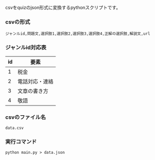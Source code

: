 csvをquizのjson形式に変換するpythonスクリプトです。  
### csvの形式
```
ジャンルid,問題文,選択肢1,選択肢2,選択肢3,選択肢4,正解の選択肢,解説文,url
```
### ジャンルid対応表
| id  | 要素 |
| --- | -------------- |
|  1  | 税金 |
|  2  | 電話対応・連絡 |
|  3  | 文章の書き方 |
|  4  | 敬語 |
### csvのファイル名
```
data.csv
``` 
### 実行コマンド  
```
python main.py > data.json
```
